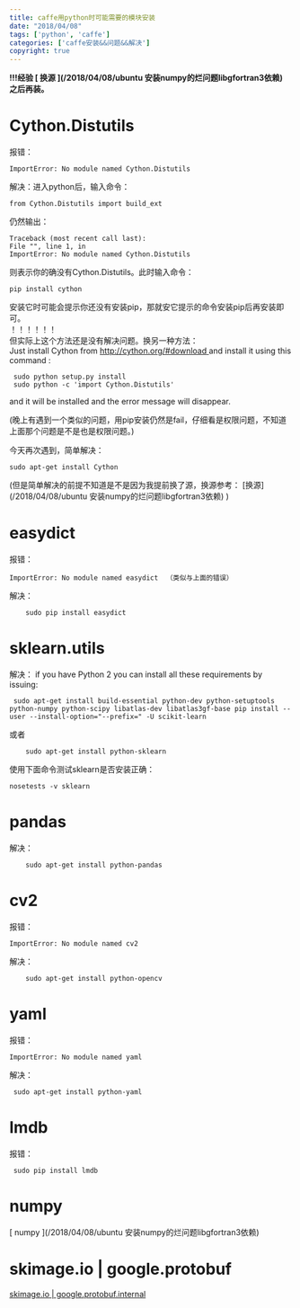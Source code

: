 ```yaml
---
title: caffe用python时可能需要的模块安装
date: "2018/04/08" 
tags: ['python', 'caffe']
categories: ['caffe安装&&问题&&解决']
copyright: true
---
```

<strong>!!!经验 [ 换源 ](/2018/04/08/ubuntu 安装numpy的烂问题libgfortran3依赖) 之后再装。  </strong>

#  Cython.Distutils
报错：
```
ImportError: No module named Cython.Distutils
```
解决：进入python后，输入命令：
``` 
from Cython.Distutils import build_ext  
```
仍然输出：
```
Traceback (most recent call last):  
File "", line 1, in   
ImportError: No module named Cython.Distutils  
```
则表示你的确没有Cython.Distutils。此时输入命令：
```
pip install cython
```
安装它时可能会提示你还没有安装pip，那就安它提示的命令安装pip后再安装即可。  
！！！！！！  
但实际上这个方法还是没有解决问题。换另一种方法：  
Just install Cython from [ http://cython.org/#download
](http://cython.org/#download) and install it using this command : 
```
 sudo python setup.py install
 sudo python -c 'import Cython.Distutils'
 ```
 and it will be installed and the error message will disappear.  

(晚上有遇到一个类似的问题，用pip安装仍然是fail，仔细看是权限问题，不知道上面那个问题是不是也是权限问题。)

今天再次遇到，简单解决：
```
sudo apt-get install Cython
```

(但是简单解决的前提不知道是不是因为我提前换了源，换源参考： [换源](/2018/04/08/ubuntu 安装numpy的烂问题libgfortran3依赖) )  

 
# easydict 
报错：
```
ImportError: No module named easydict  （类似与上面的错误）
```
解决：
```
    sudo pip install easydict
```
 
# sklearn.utils  
解决： if you have Python 2 you can install all these requirements by issuing:
```
 sudo apt-get install build-essential python-dev python-setuptools python-numpy python-scipy libatlas-dev libatlas3gf-base pip install --user --install-option="--prefix=" -U scikit-learn
```
或者
```
    sudo apt-get install python-sklearn 
```
使用下面命令测试sklearn是否安装正确：
```
nosetests -v sklearn 
```
# pandas
解决：
```
    sudo apt-get install python-pandas
```
 
# cv2
报错：
```
ImportError: No module named cv2
```
解决：
```
    sudo apt-get install python-opencv
```
# yaml
报错：
```
ImportError: No module named yaml
```
解决：
```
 sudo apt-get install python-yaml
 ```
# lmdb
报错：
```
 sudo pip install lmdb
 ```

# numpy
[ numpy ](/2018/04/08/ubuntu 安装numpy的烂问题libgfortran3依赖)  
# skimage.io | google.protobuf
[ skimage.io | google.protobuf.internal ](/2018/04/08/fast-rcnn安装及例子执行中的问题（一）)